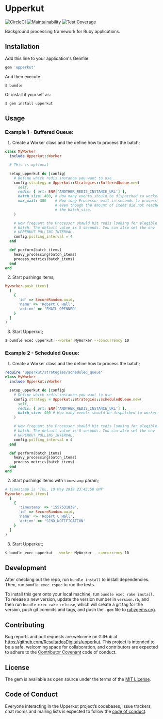 # Upperkut

[![CircleCI](https://circleci.com/gh/ResultadosDigitais/upperkut/tree/master.svg?style=svg&circle-token=693e512de6985be3b3db12279ba6ed508fb5c6f6)](https://circleci.com/gh/ResultadosDigitais/upperkut/tree/master)
[![Maintainability](https://api.codeclimate.com/v1/badges/ece40319b0db03af891d/maintainability)](https://codeclimate.com/repos/5b318a7c6d37b70272008676/maintainability)
[![Test Coverage](https://api.codeclimate.com/v1/badges/ece40319b0db03af891d/test_coverage)](https://codeclimate.com/repos/5b318a7c6d37b70272008676/test_coverage)

Background processing framework for Ruby applications.

## Installation

Add this line to your application's Gemfile:

```ruby
gem 'upperkut'
```

And then execute:

    $ bundle

Or install it yourself as:

    $ gem install upperkut

## Usage

### Example 1 - Buffered Queue:

1) Create a Worker class and the define how to process the batch;
  ```ruby
  class MyWorker
    include Upperkut::Worker

    # This is optional

    setup_upperkut do |config|
      # Define which redis instance you want to use
      config.strategy = Upperkut::Strategies::BufferedQueue.new(
        self,
        redis: { url: ENV['ANOTHER_REDIS_INSTANCE_URL'] },
        batch_size: 400, # How many events should be dispatched to worker.
        max_wait: 300    # How long Processor wait in seconds to process batch.
                         # even though the amount of items did not reached the
                         # the batch_size.
      )

      # How frequent the Processor should hit redis looking for elegible
      # batch. The default value is 5 seconds. You can also set the env
      # UPPERKUT_POLLING_INTERVAL.
      config.polling_interval = 4
    end

    def perform(batch_items)
      heavy_processing(batch_items)
      process_metrics(batch_items)
    end
  end
  ```

2) Start pushings items;
  ```ruby
  Myworker.push_items(
    [
      {
        'id' => SecureRandom.uuid, 
        'name' => 'Robert C Hall', 
        'action' => 'EMAIL_OPENNED'
      }
    ]
  )
  ```

3) Start Upperkut;
  ```bash
  $ bundle exec upperkut --worker MyWorker --concurrency 10
  ```

### Example 2 - Scheduled Queue:

1) Create a Worker class and the define how to process the batch;
  ```ruby
  require 'upperkut/strategies/scheduled_queue'
  class MyWorker
    include Upperkut::Worker

    setup_upperkut do |config|
      # Define which redis instance you want to use
      config.strategy = Upperkut::Strategies::ScheduledQueue.new(
        self,
        redis: { url: ENV['ANOTHER_REDIS_INSTANCE_URL'] },
        batch_size: 400 # How many events should be dispatched to worker.
      )

      # How frequent the Processor should hit redis looking for elegible
      # batch. The default value is 5 seconds. You can also set the env
      # UPPERKUT_POLLING_INTERVAL.
      config.polling_interval = 4
    end

    def perform(batch_items)
      heavy_processing(batch_items)
      process_metrics(batch_items)
    end
  end
  ```

2) Start pushings items with `timestamp` param;
  ```ruby
  # timestamp is 'Thu, 10 May 2019 23:43:58 GMT'
  Myworker.push_items(
    [
      {
        'timestamp' => '1557531838', 
        'id' => SecureRandom.uuid, 
        'name' => 'Robert C Hall', 
        'action' => 'SEND_NOTIFICATION'
      }
    ]
  )
  ```

3) Start Upperkut;
  ```bash
  $ bundle exec upperkut --worker MyWorker --concurrency 10
  ```

## Development

After checking out the repo, run `bundle install` to install dependencies. Then, run `bundle exec rspec` to run the tests.

To install this gem onto your local machine, run `bundle exec rake install`. To release a new version, update the version number in `version.rb`, and then run `bundle exec rake release`, which will create a git tag for the version, push git commits and tags, and push the `.gem` file to [rubygems.org](https://rubygems.org).

## Contributing

Bug reports and pull requests are welcome on GitHub at https://github.com/ResultadosDigitais/upperkut. This project is intended to be a safe, welcoming space for collaboration, and contributors are expected to adhere to the [Contributor Covenant](http://contributor-covenant.org) code of conduct.

## License

The gem is available as open source under the terms of the [MIT License](https://opensource.org/licenses/MIT).

## Code of Conduct

Everyone interacting in the Upperkut project’s codebases, issue trackers, chat rooms and mailing lists is expected to follow the [code of conduct](https://github.com/ResultadosDigitais/upperkut/blob/master/CODE_OF_CONDUCT.md).
